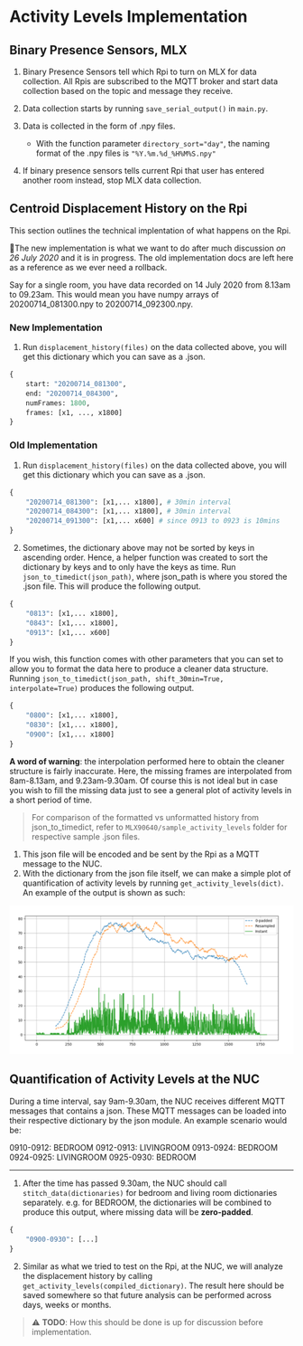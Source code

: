 # Activity Levels Implementation

## Binary Presence Sensors, MLX

1. Binary Presence Sensors tell which Rpi to turn on MLX for data collection. All Rpis are subscribed to the MQTT broker and start data collection based on the topic and message they receive.
2. Data collection starts by running `save_serial_output()` in `main.py`.
3. Data is collected in the form of .npy files.

   - With the function parameter `directory_sort="day"`, the naming format of the .npy files is `"%Y.%m.%d_%H%M%S.npy"`

4. If binary presence sensors tells current Rpi that user has entered another room instead, stop MLX data collection.

## Centroid Displacement History on the Rpi

This section outlines the technical implentation of what happens on the Rpi.

🌟The new implementation is what we want to do after much discussion _on 26 July 2020_ and it is in progress. The old implementation docs are left here as a reference as we ever need a rollback.

Say for a single room, you have data recorded on 14 July 2020 from 8.13am to 09.23am. This would mean you have numpy arrays of 20200714_081300.npy to 20200714_092300.npy.

### New Implementation

1. Run `displacement_history(files)` on the data collected above, you will get this dictionary which you can save as a .json.

```python
{
    start: "20200714_081300",
    end: "20200714_084300",
    numFrames: 1800,
    frames: [x1, ..., x1800]
}
```

### Old Implementation

1. Run `displacement_history(files)` on the data collected above, you will get this dictionary which you can save as a .json.

```python
{
    "20200714_081300": [x1,... x1800], # 30min interval
    "20200714_084300": [x1,... x1800], # 30min interval
    "20200714_091300": [x1,... x600] # since 0913 to 0923 is 10mins
}
```

2. Sometimes, the dictionary above may not be sorted by keys in ascending order. Hence, a helper function was created to sort the dictionary by keys and to only have the keys as time. Run `json_to_timedict(json_path)`, where json_path is where you stored the .json file. This will produce the following output.

```python
{
    "0813": [x1,... x1800],
    "0843": [x1,... x1800],
    "0913": [x1,... x600]
}
```

If you wish, this function comes with other parameters that you can set to allow you to format the data here to produce a cleaner data structure. Running `json_to_timedict(json_path, shift_30min=True, interpolate=True)` produces the following output.

```python
{
    "0800": [x1,... x1800],
    "0830": [x1,... x1800],
    "0900": [x1,... x1800]
}
```

**A word of warning**: the interpolation performed here to obtain the cleaner structure is fairly inaccurate. Here, the missing frames are interpolated from 8am-8.13am, and 9.23am-9.30am. Of course this is not ideal but in case you wish to fill the missing data just to see a general plot of activity levels in a short period of time.

> For comparison of the formatted vs unformatted history from json_to_timedict, refer to `MLX90640/sample_activity_levels` folder for respective sample .json files.

1. This json file will be encoded and be sent by the Rpi as a MQTT message to the NUC.
2. With the dictionary from the json file itself, we can make a simple plot of quantification of activity levels by running `get_activity_levels(dict)`. An example of the output is shown as such:

![](screenshots/activity_levels_over_30mins.png)

## Quantification of Activity Levels at the NUC

During a time interval, say 9am-9.30am, the NUC receives different MQTT messages that contains a json. These MQTT messages can be loaded into their respective dictionary by the json module. An example scenario would be:

0910-0912: BEDROOM
0912-0913: LIVINGROOM
0913-0924: BEDROOM
0924-0925: LIVINGROOM
0925-0930: BEDROOM

---

1. After the time has passed 9.30am, the NUC should call `stitch_data(dictionaries)` for bedroom and living room dictionaries separately. e.g. for BEDROOM, the dictionaries will be combined to produce this output, where missing data will be **zero-padded**.

```python
{
    "0900-0930": [...]
}
```

2. Similar as what we tried to test on the Rpi, at the NUC, we will analyze the displacement history by calling `get_activity_levels(compiled_dictionary)`. The result here should be saved somewhere so that future analysis can be performed across days, weeks or months.

> ⚠️ **TODO**: How this should be done is up for discussion before implementation.

